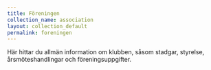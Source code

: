 ```yaml
---
title: Föreningen
collection_name: association
layout: collection_default
permalink: foreningen
---
```

Här hittar du allmän information om klubben, såsom stadgar, styrelse, årsmöteshandlingar och föreningsuppgifter.
